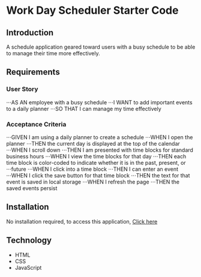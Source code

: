 # Work Day Scheduler Starter Code

## Introduction
A schedule application geared toward users with a busy schedule to be able to manage their time more effectively. 

## Requirements 
### User Story
⋅⋅⋅AS AN employee with a busy schedule
⋅⋅⋅I WANT to add important events to a daily planner
⋅⋅⋅SO THAT I can manage my time effectively

### Acceptance Criteria
⋅⋅⋅GIVEN I am using a daily planner to create a schedule
⋅⋅⋅WHEN I open the planner
⋅⋅⋅THEN the current day is displayed at the top of the calendar
⋅⋅⋅WHEN I scroll down
⋅⋅⋅THEN I am presented with time blocks for standard business hours
⋅⋅⋅WHEN I view the time blocks for that day
⋅⋅⋅THEN each time block is color-coded to indicate whether it is in the past, present, or ⋅⋅⋅future
⋅⋅⋅WHEN I click into a time block
⋅⋅⋅THEN I can enter an event
⋅⋅⋅WHEN I click the save button for that time block
⋅⋅⋅THEN the text for that event is saved in local storage
⋅⋅⋅WHEN I refresh the page
⋅⋅⋅THEN the saved events persist



## Installation
No installation required, to access this application,
[ Click here ](https://thuylienvo.github.io/Werk-Sched/) 

## Technology 
* HTML
* CSS
* JavaScript
